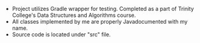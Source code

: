 - Project utilizes Gradle wrapper for testing. Completed as a part of Trinity College's Data Structures and Algorithms course.
- All classes implemented by me are properly Javadocumented with my name.
- Source code is located under "src" file.
